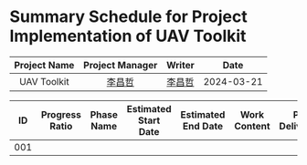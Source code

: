 # Summary Schedule for Project Implementation of UAV Toolkit

| Project Name |           Project Manager            |                Writer                |    Date    |
|:------------:|:------------------------------------:|:------------------------------------:|:----------:|
| UAV Toolkit  | [李昌哲](https://github.com/Jaffe2718/) | [李昌哲](https://github.com/Jaffe2718/) | 2024-03-21 |


| ID  | Progress Ratio | Phase Name | Estimated Start Date | Estimated End Date | Work Content | Phase Deliverables | Responsible Person |
|:---:|:--------------:|:----------:|:--------------------:|:------------------:|:------------:|:------------------:|:------------------:|
| 001 |                |            |                      |                    |              |                    |                    |

[//]: # (TODO unfinished)